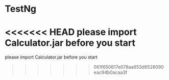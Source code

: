 # TestNg
<<<<<<< HEAD
please import Calculator.jar before you start
=======

please import Calculator.jar before you start
>>>>>>> 061f650617e078aa653d6526090eac94b0acaa3f
